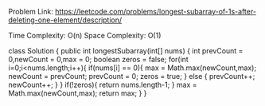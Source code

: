 Problem Link: https://leetcode.com/problems/longest-subarray-of-1s-after-deleting-one-element/description/

Time Complexity: O(n)
Space Complexity: O(1)

class Solution {
    public int longestSubarray(int[] nums) {
        int prevCount = 0,newCount = 0,max = 0;
        boolean zeros = false;
        for(int i=0;i<nums.length;i++){
            if(nums[i] == 0){
                max = Math.max(newCount,max);
                newCount = prevCount;
                prevCount = 0;
                zeros = true;
            }
            else {
                prevCount++;
                newCount++;
            }
        }
        if(!zeros){
            return nums.length-1;
        }
        max = Math.max(newCount,max);
        return max;
    }
}